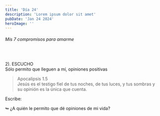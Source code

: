 ```yaml
---
title: 'Día 24'
description: 'Lorem ipsum dolor sit amet'
pubDate: 'Jan 24 2024'
heroImage: ''
---
```


###### Mis 7 compromisos para amarme
<br> 

2). ESCUCHO    
Sólo permito que lleguen a mí, opiniones positivas    

> Apocalipsis 1.5    
> Jesús es el testigo fiel de tus noches, de tus luces, y tus sombras y su opinión es la única que cuenta.  

Escribe:  

↬ ¿A quién le permito que dé opiniones de mi vida?  
